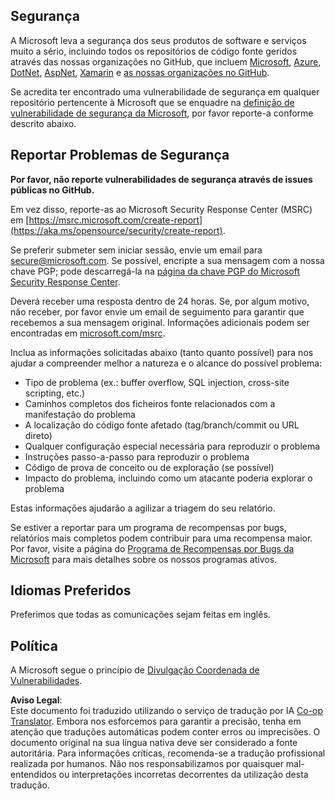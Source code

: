 <!--
CO_OP_TRANSLATOR_METADATA:
{
  "original_hash": "a583f49d359c7ebba61433e4dfcd05a9",
  "translation_date": "2025-08-24T08:52:24+00:00",
  "source_file": "SECURITY.md",
  "language_code": "pt"
}
-->
## Segurança

A Microsoft leva a segurança dos seus produtos de software e serviços muito a sério, incluindo todos os repositórios de código fonte geridos através das nossas organizações no GitHub, que incluem [Microsoft](https://github.com/Microsoft), [Azure](https://github.com/Azure), [DotNet](https://github.com/dotnet), [AspNet](https://github.com/aspnet), [Xamarin](https://github.com/xamarin) e [as nossas organizações no GitHub](https://opensource.microsoft.com/).

Se acredita ter encontrado uma vulnerabilidade de segurança em qualquer repositório pertencente à Microsoft que se enquadre na [definição de vulnerabilidade de segurança da Microsoft](https://aka.ms/opensource/security/definition), por favor reporte-a conforme descrito abaixo.

## Reportar Problemas de Segurança

**Por favor, não reporte vulnerabilidades de segurança através de issues públicas no GitHub.**

Em vez disso, reporte-as ao Microsoft Security Response Center (MSRC) em [https://msrc.microsoft.com/create-report](https://aka.ms/opensource/security/create-report).

Se preferir submeter sem iniciar sessão, envie um email para [secure@microsoft.com](mailto:secure@microsoft.com). Se possível, encripte a sua mensagem com a nossa chave PGP; pode descarregá-la na [página da chave PGP do Microsoft Security Response Center](https://aka.ms/opensource/security/pgpkey).

Deverá receber uma resposta dentro de 24 horas. Se, por algum motivo, não receber, por favor envie um email de seguimento para garantir que recebemos a sua mensagem original. Informações adicionais podem ser encontradas em [microsoft.com/msrc](https://aka.ms/opensource/security/msrc).

Inclua as informações solicitadas abaixo (tanto quanto possível) para nos ajudar a compreender melhor a natureza e o alcance do possível problema:

  * Tipo de problema (ex.: buffer overflow, SQL injection, cross-site scripting, etc.)
  * Caminhos completos dos ficheiros fonte relacionados com a manifestação do problema
  * A localização do código fonte afetado (tag/branch/commit ou URL direto)
  * Qualquer configuração especial necessária para reproduzir o problema
  * Instruções passo-a-passo para reproduzir o problema
  * Código de prova de conceito ou de exploração (se possível)
  * Impacto do problema, incluindo como um atacante poderia explorar o problema

Estas informações ajudarão a agilizar a triagem do seu relatório.

Se estiver a reportar para um programa de recompensas por bugs, relatórios mais completos podem contribuir para uma recompensa maior. Por favor, visite a página do [Programa de Recompensas por Bugs da Microsoft](https://aka.ms/opensource/security/bounty) para mais detalhes sobre os nossos programas ativos.

## Idiomas Preferidos

Preferimos que todas as comunicações sejam feitas em inglês.

## Política

A Microsoft segue o princípio de [Divulgação Coordenada de Vulnerabilidades](https://aka.ms/opensource/security/cvd).

**Aviso Legal**:  
Este documento foi traduzido utilizando o serviço de tradução por IA [Co-op Translator](https://github.com/Azure/co-op-translator). Embora nos esforcemos para garantir a precisão, tenha em atenção que traduções automáticas podem conter erros ou imprecisões. O documento original na sua língua nativa deve ser considerado a fonte autoritária. Para informações críticas, recomenda-se a tradução profissional realizada por humanos. Não nos responsabilizamos por quaisquer mal-entendidos ou interpretações incorretas decorrentes da utilização desta tradução.